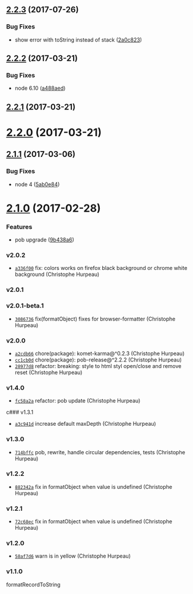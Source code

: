 <a name="2.2.3"></a>
## [2.2.3](https://github.com/nightingalejs/nightingale-formatter/compare/v2.2.2...v2.2.3) (2017-07-26)


### Bug Fixes

* show error with toString instead of stack ([2a0c823](https://github.com/nightingalejs/nightingale-formatter/commit/2a0c823))


<a name="2.2.2"></a>
## [2.2.2](https://github.com/nightingalejs/nightingale-formatter/compare/v2.2.1...v2.2.2) (2017-03-21)


### Bug Fixes

* node 6.10 ([a488aed](https://github.com/nightingalejs/nightingale-formatter/commit/a488aed))


<a name="2.2.1"></a>
## [2.2.1](https://github.com/nightingalejs/nightingale-formatter/compare/v2.2.0...v2.2.1) (2017-03-21)


<a name="2.2.0"></a>
# [2.2.0](https://github.com/nightingalejs/nightingale-formatter/compare/v2.1.1...v2.2.0) (2017-03-21)


<a name="2.1.1"></a>
## [2.1.1](https://github.com/nightingalejs/nightingale-formatter/compare/v2.1.0...v2.1.1) (2017-03-06)


### Bug Fixes

* node 4 ([5ab0e84](https://github.com/nightingalejs/nightingale-formatter/commit/5ab0e84))


<a name="2.1.0"></a>
# [2.1.0](https://github.com/nightingalejs/nightingale-formatter/compare/v2.0.2...v2.1.0) (2017-02-28)


### Features

* pob upgrade ([9b438a6](https://github.com/nightingalejs/nightingale-formatter/commit/9b438a6))


### v2.0.2

- [`a336f00`](https://github.com/nightingalejs/nightingale-formatter/commit/a336f00301fcf33bb0f6beedbc22ca2ce2fe9131) fix: colors works on firefox black background or chrome white background (Christophe Hurpeau)

### v2.0.1



### v2.0.1-beta.1

- [`3086736`](https://github.com/nightingalejs/nightingale-formatter/commit/30867367ad5339f37ed04502d928bef0a5357484) fix(formatObject) fixes for browser-formatter (Christophe Hurpeau)

### v2.0.0

- [`a2cdb66`](https://github.com/nightingalejs/nightingale-formatter/commit/a2cdb66fc5fcaee91b76d675d140626656f70f33) chore(package): komet-karma@^0.2.3 (Christophe Hurpeau)
- [`cc1cb0d`](https://github.com/nightingalejs/nightingale-formatter/commit/cc1cb0da61c22df40de71be176ca050e39a261a7) chore(package): pob-release@^2.2.2 (Christophe Hurpeau)
- [`28977d8`](https://github.com/nightingalejs/nightingale-formatter/commit/28977d86fb3ae2e0d943a337b08d370de1a75068) refactor: breaking: style to html styl open/close and remove reset (Christophe Hurpeau)

### v1.4.0

- [`fc58a2a`](https://github.com/nightingalejs/nightingale-formatter/commit/fc58a2a226bc286135e0ebdcdae6e83703b17816) refactor: pob update (Christophe Hurpeau)

c### v1.3.1

- [`a3c941d`](https://github.com/nightingalejs/nightingale-formatter/commit/a3c941d91fedbeb6fa980360450bd11b8f506de3) increase default maxDepth (Christophe Hurpeau)


### v1.3.0

- [`714bffc`](https://github.com/nightingalejs/nightingale-formatter/commit/714bffca41bedfeb93975237efa19d2dcc881e30) pob, rewrite, handle circular dependencies, tests (Christophe Hurpeau)

### v1.2.2

- [`882342a`](https://github.com/nightingalejs/nightingale-formatter/commit/882342a66de2e6b7839009564135c3c590f79b5c) fix in formatObject when value is undefined (Christophe Hurpeau)

### v1.2.1

- [`72c68ec`](https://github.com/nightingalejs/nightingale-formatter/commit/72c68ecd654b21123a066d4b75b49933a3a3f55b) fix in formatObject when value is undefined (Christophe Hurpeau)

### v1.2.0

- [`58af7d6`](https://github.com/nightingalejs/nightingale-formatter/commit/58af7d61ac518d0f28d26d969d183c465daa6fde) warn is in yellow (Christophe Hurpeau)

### v1.1.0

formatRecordToString
